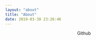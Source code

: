 ```yaml
---
layout: "about"
title: "About"
date: 2019-03-30 23:26:46
---
```

<div align="center">
<a herf="https://github.com/jinmu333/">Github</a>
</div>
